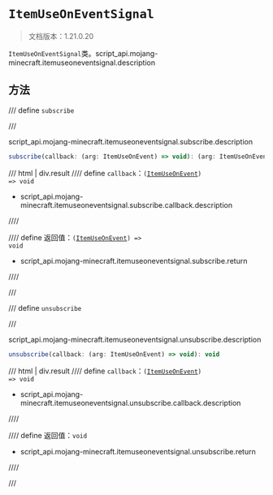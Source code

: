 # `ItemUseOnEventSignal`

> 文档版本：1.21.0.20

`ItemUseOnEventSignal`类。script_api.mojang-minecraft.itemuseoneventsignal.description

## 方法

/// define
`subscribe`


///

script_api.mojang-minecraft.itemuseoneventsignal.subscribe.description

```js
subscribe(callback: (arg: ItemUseOnEvent) => void): (arg: ItemUseOnEvent) => void
```

/// html | div.result
//// define
`callback`：<code>(<a href="../itemuseonevent/">ItemUseOnEvent</a>) =&gt; void</code>

- script_api.mojang-minecraft.itemuseoneventsignal.subscribe.callback.description


////

//// define
返回值：<code>(<a href="../itemuseonevent/">ItemUseOnEvent</a>) =&gt; void</code>

- script_api.mojang-minecraft.itemuseoneventsignal.subscribe.return


////

///


/// define
`unsubscribe`


///

script_api.mojang-minecraft.itemuseoneventsignal.unsubscribe.description

```js
unsubscribe(callback: (arg: ItemUseOnEvent) => void): void
```

/// html | div.result
//// define
`callback`：<code>(<a href="../itemuseonevent/">ItemUseOnEvent</a>) =&gt; void</code>

- script_api.mojang-minecraft.itemuseoneventsignal.unsubscribe.callback.description


////

//// define
返回值：`void`

- script_api.mojang-minecraft.itemuseoneventsignal.unsubscribe.return


////

///

